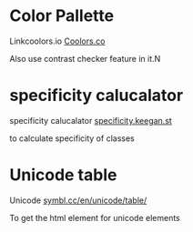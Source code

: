 



# Color Pallette

Linkcoolors.io [Coolors.co](https://coolors.co)

Also use contrast checker feature in it.N


# specificity calucalator

specificity calucalator [specificity.keegan.st](https://specificity.keegan.st)

to calculate specificity of classes

# Unicode table

Unicode [symbl.cc/en/unicode/table/](https://symbl.cc/en/unicode/table/)

To get the html element for unicode elements